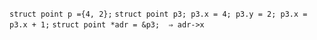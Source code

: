 `struct point p ={4, 2};`
`struct point p3; p3.x = 4; p3.y = 2; p3.x = p3.x + 1;`
`struct point *adr = &p3;  ⇒ adr->x`
